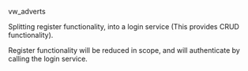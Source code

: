 vw_adverts

Splitting register functionality, into a login service (This provides CRUD functionality).

Register functionality will be reduced in scope, and will authenticate by calling the login service.